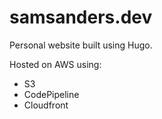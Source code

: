 #  samsanders.dev

Personal website built using Hugo.

Hosted on AWS using:
*  S3
*  CodePipeline
*  Cloudfront

